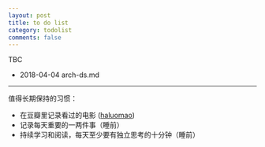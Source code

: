 ```yaml
---
layout: post
title: to do list
category: todolist
comments: false
---
```

TBC
- 2018-04-04 arch-ds.md

-----------------

值得长期保持的习惯：
 
- 在豆瓣里记录看过的电影 ([haluomao](https://www.douban.com/people/haluomao/))
- 记录每天重要的一两件事（睡前）
- 持续学习和阅读，每天至少要有独立思考的十分钟（睡前）